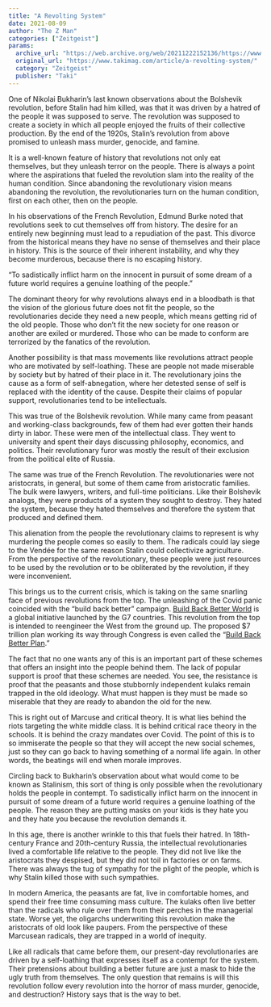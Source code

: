 ```yaml
---
title: "A Revolting System"
date: 2021-08-09
author: "The Z Man"
categories: ["Zeitgeist"]
params:
  archive_url: "https://web.archive.org/web/20211222152136/https://www.takimag.com/article/a-revolting-system/"
  original_url: "https://www.takimag.com/article/a-revolting-system/"
  category: "Zeitgeist"
  publisher: "Taki"
---
```


One of Nikolai Bukharin’s last known observations about the Bolshevik revolution, before Stalin had him killed, was that it was driven by a hatred of the people it was supposed to serve. The revolution was supposed to create a society in which all people enjoyed the fruits of their collective production. By the end of the 1920s, Stalin’s revolution from above promised to unleash mass murder, genocide, and famine.

It is a well-known feature of history that revolutions not only eat themselves, but they unleash terror on the people. There is always a point where the aspirations that fueled the revolution slam into the reality of the human condition. Since abandoning the revolutionary vision means abandoning the revolution, the revolutionaries turn on the human condition, first on each other, then on the people.

In his observations of the French Revolution, Edmund Burke noted that revolutions seek to cut themselves off from history. The desire for an entirely new beginning must lead to a repudiation of the past. This divorce from the historical means they have no sense of themselves and their place in history. This is the source of their inherent instability, and why they become murderous, because there is no escaping history.

“To sadistically inflict harm on the innocent in pursuit of some dream of a future world requires a genuine loathing of the people.”

The dominant theory for why revolutions always end in a bloodbath is that the vision of the glorious future does not fit the people, so the revolutionaries decide they need a new people, which means getting rid of the old people. Those who don’t fit the new society for one reason or another are exiled or murdered. Those who can be made to conform are terrorized by the fanatics of the revolution.

Another possibility is that mass movements like revolutions attract people who are motivated by self-loathing. These are people not made miserable by society but by hatred of their place in it. The revolutionary joins the cause as a form of self-abnegation, where her detested sense of self is replaced with the identity of the cause. Despite their claims of popular support, revolutionaries tend to be intellectuals.

This was true of the Bolshevik revolution. While many came from peasant and working-class backgrounds, few of them had ever gotten their hands dirty in labor. These were men of the intellectual class. They went to university and spent their days discussing philosophy, economics, and politics. Their revolutionary furor was mostly the result of their exclusion from the political elite of Russia.

The same was true of the French Revolution. The revolutionaries were not aristocrats, in general, but some of them came from aristocratic families. The bulk were lawyers, writers, and full-time politicians. Like their Bolshevik analogs, they were products of a system they sought to destroy. They hated the system, because they hated themselves and therefore the system that produced and defined them.

This alienation from the people the revolutionary claims to represent is why murdering the people comes so easily to them. The radicals could lay siege to the Vendée for the same reason Stalin could collectivize agriculture. From the perspective of the revolutionary, these people were just resources to be used by the revolution or to be obliterated by the revolution, if they were inconvenient.

This brings us to the current crisis, which is taking on the same snarling face of previous revolutions from the top. The unleashing of the Covid panic coincided with the “build back better” campaign. [Build Back Better World](https://web.archive.org/web/20211222155749/https://en.wikipedia.org/wiki/Build_Back_Better_World) is a global initiative launched by the G7 countries. This revolution from the top is intended to reengineer the West from the ground up. The proposed $7 trillion plan working its way through Congress is even called the “[Build Back Better Plan](https://web.archive.org/web/20211222155749/https://en.wikipedia.org/wiki/Build_Back_Better_Plan).”

The fact that no one wants any of this is an important part of these schemes that offers an insight into the people behind them. The lack of popular support is proof that these schemes are needed. You see, the resistance is proof that the peasants and those stubbornly independent kulaks remain trapped in the old ideology. What must happen is they must be made so miserable that they are ready to abandon the old for the new.

This is right out of Marcuse and critical theory. It is what lies behind the riots targeting the white middle class. It is behind critical race theory in the schools. It is behind the crazy mandates over Covid. The point of this is to so immiserate the people so that they will accept the new social schemes, just so they can go back to having something of a normal life again. In other words, the beatings will end when morale improves.

Circling back to Bukharin’s observation about what would come to be known as Stalinism, this sort of thing is only possible when the revolutionary holds the people in contempt. To sadistically inflict harm on the innocent in pursuit of some dream of a future world requires a genuine loathing of the people. The reason they are putting masks on your kids is they hate you and they hate you because the revolution demands it.

In this age, there is another wrinkle to this that fuels their hatred. In 18th-century France and 20th-century Russia, the intellectual revolutionaries lived a comfortable life relative to the people. They did not live like the aristocrats they despised, but they did not toil in factories or on farms. There was always the tug of sympathy for the plight of the people, which is why Stalin killed those with such sympathies.

In modern America, the peasants are fat, live in comfortable homes, and spend their free time consuming mass culture. The kulaks often live better than the radicals who rule over them from their perches in the managerial state. Worse yet, the oligarchs underwriting this revolution make the aristocrats of old look like paupers. From the perspective of these Marcusean radicals, they are trapped in a world of inequity.

Like all radicals that came before them, our present-day revolutionaries are driven by a self-loathing that expresses itself as a contempt for the system. Their pretensions about building a better future are just a mask to hide the ugly truth from themselves. The only question that remains is will this revolution follow every revolution into the horror of mass murder, genocide, and destruction? History says that is the way to bet.
